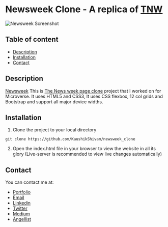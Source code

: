 # Newsweek Clone - A replica of [TNW](https://www.newsweek.com/)

![Newsweek Screenshot](screenshot.png)

## Table of content
- [Description](#description)
- [Installation](#installation)
- [Contact](#contact)

## Description
[Newsweek](https://rawcdn.githack.com/KaushikShivam/newsweek_clone/51d2d7324bedb412803bac52d7d6c6306649d6e4/index.html) This is [The News week page clone](https://www.newsweek.com/) project that I worked on for Microverse. It uses HTML5 and CSS3,
It uses CSS flexbox, 12 col grids and Bootstrap and support all major device widths.


## Installation

1. Clone the project to your local directory
```
git clone https://github.com/KaushikShivam/newsweek_clone
```
2. Open the index.html file in your browser to view the website in all its glory (Live-server is recommended to view live changes automatically)

## Contact
You can contact me at:

- [Portfolio](https://www.shivamkaushik.com)
- [Email](mailto:shivamkaushikofficial@gmail.com)
- [Linkedin](https://www.linkedin.com/in/kshivamdev/)
- [Twitter](https://twitter.com/kShivamDev)
- [Medium](https://medium.com/@shivamkaushikofficial)
- [Angellist](https://angel.co/kshivamdev)


